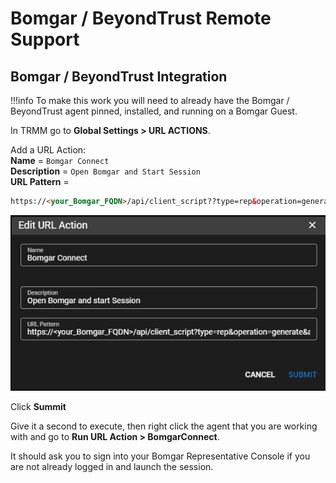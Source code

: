 # Bomgar / BeyondTrust Remote Support

## Bomgar / BeyondTrust Integration

!!!info
     To make this work you will need to already have the Bomgar / BeyondTrust agent pinned, installed, and running on a Bomgar Guest.

In TRMM go to **Global Settings > URL ACTIONS**.

Add a URL Action:</br>
**Name** = `Bomgar Connect`</br>
**Description** = `Open Bomgar and Start Session`</br>
**URL Pattern** =

```html
https://<your_Bomgar_FQDN>/api/client_script??type=rep&operation=generate&action=start_jump_item_session&client.hostname={{agent.hostname}}&client.private_ip={{agent.local_ips}}&jump.method=pinned&session.custom.custom_field1=Custom%20Value&session.custom.custom_field2=123Note:
```

![Service Name](images/3rdparty_bomgar1.png)

Click **Summit**

Give it a second to execute, then right click the agent that you are working with and go to **Run URL Action > BomgarConnect**.

It should ask you to sign into your Bomgar Representative Console if you are not already logged in and launch the session.
